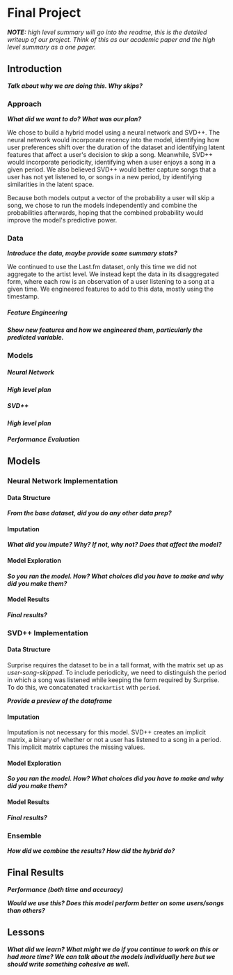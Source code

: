 # Final Project
_**NOTE:** high level summary will go into the readme, this is the detailed writeup of our project. Think of this as our academic paper and the high level summary as a one pager._
## Introduction
***Talk about why we are doing this. Why skips?***

### Approach
***What did we want to do? What was our plan?***

We chose to build a hybrid model using a neural network and SVD++. The neural network would incorporate recency into the model, identifying how user preferences shift over the duration of the dataset and identifying latent features that affect a user's decision to skip a song. Meanwhile, SVD++ would incorporate periodicity, identifying when a user enjoys a song in a given period. We also believed SVD++ would better capture songs that a user has not yet listened to, or songs in a new period, by identifying similarities in the latent space.

Because both models output a vector of the probability a user will skip a song, we chose to run the models independently and combine the probabilities afterwards, hoping that the combined probability would improve the model's predictive power.

### Data
***Introduce the data, maybe provide some summary stats?***

We continued to use the Last.fm dataset, only this time we did not aggregate to the artist level. We instead kept the data in its disaggregated form, where each row is an observation of a user listening to a song at a given time. We engineered features to add to this data, mostly using the timestamp.

##### Feature Engineering
***Show new features and how we engineered them, particularly the predicted variable.***

### Models

##### Neural Network
***High level plan***

##### SVD++
***High level plan***

##### Performance Evaluation

## Models

### Neural Network Implementation

#### Data Structure
***From the base dataset, did you do any other data prep?***

#### Imputation
***What did you impute? Why? If not, why not? Does that affect the model?***

#### Model Exploration
***So you ran the model. How? What choices did you have to make and why did you make them?***

#### Model Results
***Final results?***

### SVD++ Implementation

#### Data Structure
Surprise requires the dataset to be in a tall format, with the matrix set up as _user-song-skipped_. To include periodicity, we need to distinguish the period in which a song was listened while keeping the form required by Surprise. To do this, we concatenated `trackartist` with `period`.

***Provide a preview of the dataframe***

#### Imputation
Imputation is not necessary for this model. SVD++ creates an implicit matrix, a binary of whether or not a user has listened to a song in a period. This implicit matrix captures the missing values.

#### Model Exploration
***So you ran the model. How? What choices did you have to make and why did you make them?***

#### Model Results
***Final results?***

### Ensemble
***How did we combine the results? How did the hybrid do?***

## Final Results
***Performance (both time and accuracy)***

***Would we use this? Does this model perform better on some users/songs than others?***

## Lessons
***What did we learn? What might we do if you continue to work on this or had more time? We can talk about the models individually here but we should write something cohesive as well.***